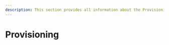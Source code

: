 ```yaml
---
description: This section provides all information about the Provisioning feature in SysKit Point.
---
```


# Provisioning